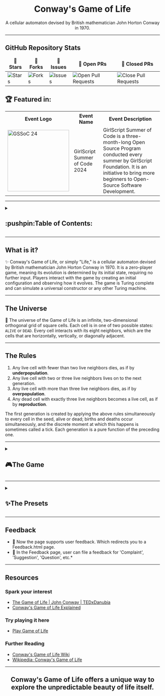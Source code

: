 <a id="top"></a>
<div align="center">
  <h1>Conway's Game of Life</h1>
  <p>A cellular automaton devised by British mathematician John Horton Conway in 1970.</p>
</div>

---
## GitHub Repository Stats 

<div align = "center">

<table align="center">
    <thead align="center">
        <tr border: 1px;>
            <td ><b>🌟 Stars</b></td>
            <td ><b>🍴 Forks</b></td>
            <td ><b>🐛 Issues</b></td>
            <td ><b>🔔 Open PRs</b></td>
            <td ><b>🔕 Closed PRs</b></td>
        </tr>
     </thead>
    <tbody>
         <tr>
            <td><img alt="Stars" src="https://img.shields.io/github/stars/EternoSeeker/gameoflife?style=flat&logo=github"/></td>
             <td><img alt="Forks" src="https://img.shields.io/github/forks/EternoSeeker/gameoflife?style=flat&logo=github"/></td>
            <td><img alt="Issues" src="https://img.shields.io/github/issues/EternoSeeker/gameoflife?style=flat&logo=github"/></td>
            <td><img alt="Open Pull Requests" src="https://img.shields.io/github/issues-pr/EternoSeeker/gameoflife?style=flat&logo=github"/></td>
           <td><img alt="Close Pull Requests" src="https://img.shields.io/github/issues-pr-closed/EternoSeeker/gameoflife?style=flat&color=critical&logo=github"/></td>
        </tr>
    </tbody>
</table>
</div>

  ## 🏆 Featured in:

<table>
    <tr>
      <th>Event Logo</th>
      <th>Event Name</th>
      <th>Event Description</th>
    </tr>
    <tr>
        <td><img src="images/Gssoc Label.png" width="200" height="auto" loading="lazy" alt="GSSoC 24"/></td>
        <td>GirlScript Summer of Code 2024</td>
        <td>GirlScript Summer of Code is a three-month-long Open Source Program conducted every summer by GirlScript Foundation. It is an initiative to bring more beginners to Open-Source Software Development. 
    </tr>
</table>

---

<details>
  <summary><h2>:pushpin:Table of Contents:</h2></summary>
  
1. [What is it?](#what-is-it)
   1. [The Universe](#the-universe)
   2. [The Rules](#the-rules)
   3. [The Game](#the-game)
2. [The Canvas / Grid](#the-canvas--grid)
3. [The Settings](#the-settings)
4. [The Themes](#the-themes)
5. [The Presets](#the-presets)
   1. [Glider](#glider)
   2. [Big Glider](#big-glider)
   3. [Gosper Glider Gun](#gosper-glider-gun)
   4. [Pulsar](#pulsar)
   5. [Circle of Fire](#circle-of-fire)
   6. [Quadpole](#quadpole)
   7. [Spider](#spider)
   8. [Spaceship](#spaceship)
   9. [Boat-Tie](#boat-tie)
   10. [Pentadecathlon](#pentadecathlon)
6. [Feedback](#feedback)
7. [Resources](#resources)
   
</details>
<hr>

## What is it?

✨ Conway's Game of Life, or simply "Life," is a cellular automaton devised by British mathematician John Horton Conway in 1970. It is a zero-player game, meaning its evolution is determined by its initial state, requiring no further input. Players interact with the game by creating an initial configuration and observing how it evolves. The game is Turing complete and can simulate a universal constructor or any other Turing machine.

---

## The Universe

🌌 The universe of the Game of Life is an infinite, two-dimensional orthogonal grid of square cells. Each cell is in one of two possible states: `ALIVE` or `DEAD`. Every cell interacts with its eight neighbors, which are the cells that are horizontally, vertically, or diagonally adjacent.

---
## The Rules

1. Any live cell with fewer than two live neighbors dies, as if by **underpopulation**.
2. Any live cell with two or three live neighbors lives on to the next generation.
3. Any live cell with more than three live neighbors dies, as if by **overpopulation**.
4. Any dead cell with exactly three live neighbors becomes a live cell, as if by **reproduction**.

The first generation is created by applying the above rules simultaneously to every cell in the seed, alive or dead; births and deaths occur simultaneously, and the discrete moment at which this happens is sometimes called a tick. Each generation is a pure function of the preceding one.

---


<details>
  <summary><h2>🎮The Game</h2></summary>
  


### The Canvas / Grid

![Game Grid](./images/GRID.png)

### Buttons

| Buttons | What they do |
| --- | --- |
|   ▶️   | Starts the animation after you've set the initial pattern |
|   ⏸️   | Pauses the animation |
|   ⏩   | Increases the speed of the animation |
|   ⏪   | Decreases the speed of the animation |
| `Clear` | Clears the grid on click, only if the game is not animating at that moment |
| `Random` | Randomly initializes the grid with initial randomness as 20% |
|`Change grid size`| This function allow you to change the size of grid according to your preference|


### ⌨️ Keyboard Shortcuts


| Keybind | What they do |
| --- | --- |
|   `P` or `Space Bar`   | Starts the animation after you've set the initial pattern and Pauses an ongoing animation |
|    `F` or `[→]` (Arrow Right)  | Increases the speed of the animation |
|   `S` or `[←]` (Arrow Left)             | Decreases the speed of the animation |
| `D` or `Delete` | Clears the grid on click, only if the game is not animating at that moment |
| `R` | Randomly initializes the grid with initial randomness as 20% |
| `[↑]` (Arrow Up) | Increases the Randomness value by 5% |
| `[↓]` (Arrow Down) | Decreases the Randomness value by 5% |
| `G` | Toggles Gridlines On / Off |
| `M` | Toggles Music On / Off |

### ⚙️ The Settings

| ⚙️  Settings | What are they for? |
| --- | --- |
| `Gridlines` | Toggles visibility of the gridlines |
| `Warp on Edges` | Warps the patterns across the edges - Initially set as true |
| `Randomness` | Allows you to set custom randomness percent for random initialization |


### The Themes

#### Preset Themes :
| 🎨 Themes | The Colors |
| --- | --- |
| Blue (default) | ![#0f045a](https://placehold.co/15x15/0f045a/0f045a.png) ![#7582b2](https://placehold.co/15x15/7582b2/7582b2.png) ![#036c96](https://placehold.co/15x15/036c96/036c96.png) ![#ebf2ff](https://placehold.co/15x15/ebf2ff/ebf2ff.png) ![#352a7e](https://placehold.co/15x15/352a7e/352a7e.png) ![#101536](https://placehold.co/15x15/101536/101536.png) ![#080126](https://placehold.co/15x15/080126/080126.png) ![#c6cede](https://placehold.co/15x15/c6cede/c6cede.png) ![#00246B](https://placehold.co/15x15/00246B/00246B.png) ![#CADCFC](https://placehold.co/15x15/CADCFC/CADCFC.png) |
| Red | ![#5a0404](https://placehold.co/15x15/5a0404/5a0404.png) ![#B27575](https://placehold.co/15x15/B27575/B27575.png) ![#960320](https://placehold.co/15x15/960320/960320.png) ![#FFEBEB](https://placehold.co/15x15/FFEBEB/FFEBEB.png) ![#7E2A37](https://placehold.co/15x15/7E2A37/7E2A37.png) ![#361015](https://placehold.co/15x15/361015/361015.png) ![#260106](https://placehold.co/15x15/260106/260106.png) ![#DEC6C6](https://placehold.co/15x15/DEC6C6/DEC6C6.png) ![#6b0000](https://placehold.co/15x15/6b0000/6b0000.png) ![#fccaca](https://placehold.co/15x15/fccaca/fccaca.png) |
| Green | ![#045a1e](https://placehold.co/15x15/045a1e/045a1e.png) ![#75B289](https://placehold.co/15x15/75B289/75B289.png) ![#03962f](https://placehold.co/15x15/03962f/03962f.png) ![#EBFFEF](https://placehold.co/15x15/EBFFEF/EBFFEF.png) ![#2A7E4D](https://placehold.co/15x15/2A7E4D/2A7E4D.png) ![#10361C](https://placehold.co/15x15/10361C/10361C.png) ![#01260B](https://placehold.co/15x15/01260B/01260B.png) ![#C6DECC](https://placehold.co/15x15/C6DECC/C6DECC.png) ![#006b2b](https://placehold.co/15x15/006b2b/006b2b.png) ![#cafcdd](https://placehold.co/15x15/cafcdd/cafcdd.png) |
| Purple | ![#5a045a](https://placehold.co/15x15/5a045a/5a045a.png) ![#B275B2](https://placehold.co/15x15/B275B2/B275B2.png) ![#960396](https://placehold.co/15x15/960396/960396.png) ![#FFEBFF](https://placehold.co/15x15/FFEBFF/FFEBFF.png) ![#7E2A7E](https://placehold.co/15x15/7E2A7E/7E2A7E.png) ![#361036](https://placehold.co/15x15/361036/361036.png) ![#260126](https://placehold.co/15x15/260126/260126.png) ![#DEC6DE](https://placehold.co/15x15/DEC6DE/DEC6DE.png) ![#6b006b](https://placehold.co/15x15/6b006b/6b006b.png) ![#fcafcf](https://placehold.co/15x15/fcafcf/fcafcf.png) |
| Dark Cyan | ![#045a5a](https://placehold.co/15x15/045a5a/045a5a.png) ![#75B2B2](https://placehold.co/15x15/75B2B2/75B2B2.png) ![#039696](https://placehold.co/15x15/039696/039696.png) ![#EBFFFF](https://placehold.co/15x15/EBFFFF/EBFFFF.png) ![#2A7E7E](https://placehold.co/15x15/2A7E7E/2A7E7E.png) ![#103636](https://placehold.co/15x15/103636/103636.png) ![#012626](https://placehold.co/15x15/012626/012626.png) ![#C6DEDE](https://placehold.co/15x15/C6DEDE/C6DEDE.png) ![#006b6b](https://placehold.co/15x15/006b6b/006b6b.png) ![#cafcfc](https://placehold.co/15x15/cafcfc/cafcfc.png) |
| Black and White | ![#505050](https://placehold.co/15x15/505050/505050.png) ![#FFFFFF](https://placehold.co/15x15/FFFFFF/FFFFFF.png) ![#808080](https://placehold.co/15x15/808080/808080.png) ![#FFFFFF](https://placehold.co/15x15/FFFFFF/FFFFFF.png) ![#808080](https://placehold.co/15x15/808080/808080.png) ![#000000](https://placehold.co/15x15/000000/000000.png) ![#000000](https://placehold.co/15x15/000000/000000.png) ![#FFFFFF](https://placehold.co/15x15/FFFFFF/FFFFFF.png) ![#000000](https://placehold.co/15x15/000000/000000.png) ![#C1C1C1](https://placehold.co/15x15/C1C1C1/C1C1C1.png) |
| Dark Neon | ![#d0ff00](https://placehold.co/15x15/d0ff00/d0ff00.png) ![#00cc26](https://placehold.co/15x15/00cc26/00cc26.png) ![#00b81b](https://placehold.co/15x15/00b81b/00b81b.png) ![#004640](https://placehold.co/15x15/004640/004640.png) ![#fc0101](https://placehold.co/15x15/fc0101/fc0101.png) ![#000000](https://placehold.co/15x15/000000/000000.png) ![#002628](https://placehold.co/15x15/002628/002628.png) ![#000525](https://placehold.co/15x15/000525/000525.png) ![#9800f5](https://placehold.co/15x15/9800f5/9800f5.png) ![#80ffff](https://placehold.co/15x15/80ffff/80ffff.png) |
| Cyberpunk | ![#FCE4EC](https://placehold.co/15x15/FCE4EC/FCE4EC.png) ![#EC407A](https://placehold.co/15x15/EC407A/EC407A.png) ![#D81B60](https://placehold.co/15x15/D81B60/D81B60.png) ![#AD1457](https://placehold.co/15x15/AD1457/AD1457.png) ![#FF0056](https://placehold.co/15x15/FF0056/FF0056.png) ![#C2185B](https://placehold.co/15x15/C2185B/C2185B.png) ![#880E4F](https://placehold.co/15x15/880E4F/880E4F.png) ![#FFF0F5](https://placehold.co/15x15/FFF0F5/FFF0F5.png) ![#EC407A](https://placehold.co/15x15/EC407A/EC407A.png) ![#FCE4EC](https://placehold.co/15x15/FCE4EC/FCE4EC.png) |
| Sunset | ![#ff5e5b](https://placehold.co/15x15/ff5e5b/ff5e5b.png) ![#ffb54d](https://placehold.co/15x15/ffb54d/ffb54d.png) ![#ffcc66](https://placehold.co/15x15/ffcc66/ffcc66.png) ![#fff3e6](https://placehold.co/15x15/fff3e6/fff3e6.png) ![#ff9933](https://placehold.co/15x15/ff9933/ff9933.png) ![#ff704d](https://placehold.co/15x15/ff704d/ff704d.png) ![#b33e00](https://placehold.co/15x15/b33e00/b33e00.png) ![#ffebcc](https://placehold.co/15x15/ffebcc/ffebcc.png) ![#ff704d](https://placehold.co/15x15/ff704d/ff704d.png) ![#ffdab3](https://placehold.co/15x15/ffdab3/ffdab3.png) |

#### Custom Theme :
- It also allows the user to choose colors according to their preferences to create their unique Custom Theme.

#### Gradient Theme :
- You can also choose 2 colors to create a Gradient Background.
- The Gradient Theme setting also allows users to select the slope of linear Gradient.
- The Gradient Theme also affects the color of Alive and Dead cells, so that it matches with the Gradient Background.

### ⏳ History

Stores history of patterns that user has played with, up to 5 recent patterns.

</details>

<hr>

<details>
  <summary><h2>✨The Presets </h2></summary>

### Glider

The glider is the smallest, most common, and first-discovered spaceship in Game of Life. It travels diagonally across the grid. Gliders are important because they are easily produced, can be collided with each other to form more complicated patterns, and can be used to transmit information over long distances.

<div>
  <img src="images/Small-Glider.png" alt="Small Glider" height="150">
  <img src="https://conwaylife.com/w/images/8/81/Glider.gif" height="150">
</div>

### Big Glider

The big glider was found by Dean Hickerson in December 1989 and was the first known diagonal spaceship other than the glider. Two gliders can be temporarily seen at the front of the ship; these do not stay gliders but still move like them.

<div>
  <img src="images/Big-Glider.png" alt="Big Glider" height="150">
  <img src="https://conwaylife.com/w/images/f/fd/Bigglider.gif" height="150">
</div>

### Gosper Glider Gun

The Gosper glider gun is the first known gun, and indeed the first known finite pattern with unbounded growth, found by Bill Gosper in November 1970. It consists of two queen bee shuttles stabilized by two blocks.

<div>
  <img src="images/Gosper-Glider-Gun.png" alt="Gosper Glider Gun" height="150">
  <img src="https://conwaylife.com/w/images/b/b6/Gosperglidergun.gif" height="150">
</div>


### Pulsar

The pulsar is a period-3 oscillator, meaning it returns to its initial state after three generations. It’s a symmetric pattern and one of the most recognized oscillators in the Game of Life.

<div>
  <img src="images/Pulsar.png" alt="Pulsar" height="150">
  <img src="https://conwaylife.com/w/images/e/ef/Pulsar.gif" height="150">
</div>

### Circle of Fire

This term isn’t standard in the Game of Life nomenclature but could refer to a specific type of oscillator or a similar repeating pattern that creates a visual effect resembling a circle of fire.

<div>
  <img src="images/Circle-of-Fire.png" alt="Circle-of-Fire" height="150">
  <img src="https://conwaylife.com/w/images/5/50/Circleoffire.gif" height="150">
</div>

### Quadpole

The quadpole is the eighth most common oscillator in Achim Flammenkamp's census, being less common than the bipole but more common than the great on-off. It is the eighth most common oscillator on Adam P. Goucher's Catagolue.

<div>
  <img src="images/Quadpole.png" alt="Quadpole" height="150">
  <img src="https://conwaylife.com/w/images/6/6d/Quadpole.gif" height="150">
</div>

### Spider

Spider is a c/5 orthogonal spaceship that was discovered by David Bell on April 14, 1997. It is the smallest known c/5 orthogonal spaceship. Its side sparks have proven to be very useful in constructing puffers and rakes.

<div>
  <img src="images/Spider.png" alt="Spider" height="150">
  <img src="https://conwaylife.com/w/images/9/9f/Spider.gif" height="150">
</div>

### Spaceship

 The middleweight spaceship (commonly abbreviated to MWSS) or (rarely) medium fish is the third most common spaceship after the glider and lightweight spaceship.It was found by John Conway in 1970 and travels at c/2 orthogonally.

 <div>
  <img src="images/Spaceship.png" alt="Spaceship" height="150">
  <img src="images/Moving-Spaceship.gif" height="150">
</div>

### Boat-Tie

Boat-tie is the twentieth most common still life on Adam P. Goucher's Catagolue, being less common than shillelagh but more common than snake.It is also the twenty-seventh most common object overall on Catagolue.Two copies of boat-tie can be seen in a symmetric constellation that evolves from two traffic light predecessors.

 <div>
  <img src="images/Boat-Tie.png" alt="Spaceship" height="150">
  <img src="images/Moving-Boat-Tie.gif" height="150">
</div>

### Pentadecathlon

The Pentadecathlon is a period-15 oscillator that was found in 1970 by John Conway. It is one of the most well-known patterns in the Game of Life, notable for its longevity and distinctive structure.

<div>
  <img src="images/Pentadecathlon.png" alt="Pentadecathlon" height="150">
  <img src="images/Moving-Pentadecathlon.gif" alt="Pentadecathlon" height="150">
</div>

### More Configurations

Explore more patterns at [ConwayLife Patterns](https://conwaylife.com/wiki/Category:Patterns).

</details>

---
## Feedback 
- 💬 Now the page supports user feedback. Which redirects you to a Feedback.html page.
- 💬 In the Feedback page, user can file a feedback for 'Complaint', 'Suggestion', 'Question', etc.*

---

## Resources

### Spark your interest 

- [The Game of Life | John Conway | TEDxDanubia](https://www.youtube.com/watch?v=R9Plq-D1gEk)
- [Conway's Game of Life Explained](https://youtu.be/C2vgICfQawE?si=yWqN0BOSBOMaujkI)

### Try playing it here

- [Play Game of Life](https://www.alience.icu/)
### Further Reading

- [Conway's Game of Life Wiki](https://conwaylife.com/wiki/)
- [Wikipedia: Conway's Game of Life](https://en.wikipedia.org/wiki/Conway%27s_Game_of_Life)

---

<div align="center">
  <h2>Conway's Game of Life offers a unique way to explore the unpredictable beauty of life itself.</h2>
</div>




 <!---------------------------------------------------------------CONTRIBUTION GUIDELINES--------------------------------------------------------------------------->






